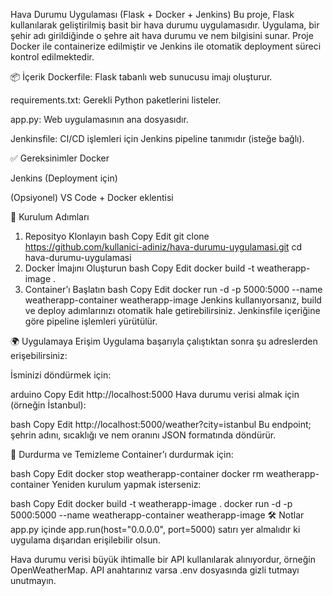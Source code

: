  Hava Durumu Uygulaması (Flask + Docker + Jenkins)
Bu proje, Flask kullanılarak geliştirilmiş basit bir hava durumu uygulamasıdır. Uygulama, bir şehir adı girildiğinde o şehre ait hava durumu ve nem bilgisini sunar. Proje Docker ile containerize edilmiştir ve Jenkins ile otomatik deployment süreci kontrol edilmektedir.

📦 İçerik
Dockerfile: Flask tabanlı web sunucusu imajı oluşturur.

requirements.txt: Gerekli Python paketlerini listeler.

app.py: Web uygulamasının ana dosyasıdır.

Jenkinsfile: CI/CD işlemleri için Jenkins pipeline tanımıdır (isteğe bağlı).

✅ Gereksinimler
Docker

Jenkins (Deployment için)

(Opsiyonel) VS Code + Docker eklentisi

🚀 Kurulum Adımları
1. Reposityo Klonlayın
bash
Copy
Edit
git clone https://github.com/kullanici-adiniz/hava-durumu-uygulamasi.git
cd hava-durumu-uygulamasi
2. Docker İmajını Oluşturun
bash
Copy
Edit
docker build -t weatherapp-image .
3. Container’ı Başlatın
bash
Copy
Edit
docker run -d -p 5000:5000 --name weatherapp-container weatherapp-image
Jenkins kullanıyorsanız, build ve deploy adımlarınızı otomatik hale getirebilirsiniz. Jenkinsfile içeriğine göre pipeline işlemleri yürütülür.

🌍 Uygulamaya Erişim
Uygulama başarıyla çalıştıktan sonra şu adreslerden erişebilirsiniz:

İsminizi döndürmek için:

arduino
Copy
Edit
http://localhost:5000
Hava durumu verisi almak için (örneğin İstanbul):

bash
Copy
Edit
http://localhost:5000/weather?city=istanbul
Bu endpoint; şehrin adını, sıcaklığı ve nem oranını JSON formatında döndürür.

🐳 Durdurma ve Temizleme
Container’ı durdurmak için:

bash
Copy
Edit
docker stop weatherapp-container
docker rm weatherapp-container
Yeniden kurulum yapmak isterseniz:

bash
Copy
Edit
docker build -t weatherapp-image .
docker run -d -p 5000:5000 --name weatherapp-container weatherapp-image
🛠 Notlar
app.py içinde app.run(host="0.0.0.0", port=5000) satırı yer almalıdır ki uygulama dışarıdan erişilebilir olsun.

Hava durumu verisi büyük ihtimalle bir API kullanılarak alınıyordur, örneğin OpenWeatherMap. API anahtarınız varsa .env dosyasında gizli tutmayı unutmayın.
